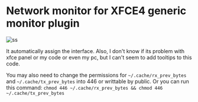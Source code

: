 # Network monitor for XFCE4 generic monitor plugin
![ss](https://i.imgur.com/68iZShb.png)

It automatically assign the interface. Also, I don't know if its problem with xfce panel or my code or even my pc, but I can't seem to add tooltips to this code.

You may also need to change the permissions for `~/.cache/rx_prev_bytes` and `~/.cache/tx_prev_bytes` into 446 or writtable by public. Or you can run this command: `chmod 446 ~/.cache/rx_prev_bytes && chmod 446 ~/.cache/tx_prev_bytes`
